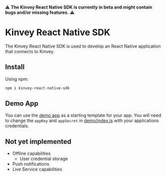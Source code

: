 :warning: **The Kinvey React Native SDK is currently in beta and might contain bugs and/or missing features.** :warning:

# Kinvey React Native SDK

The Kinvey React Native SDK is used to develop an React Native application that connects to Kinvey.

## Install

Using npm:

```bash
npm i kinvey-react-native-sdk
```

## Demo App

You can use the [demo app](./demo) as a starting template for your app. You will need to change the `appKey` and `appSecret` in [demo/index.js](./demo/index.js) with your applications credentials.

## Not yet implemented

- Offline capabilities
  - User credential storage
- Push notifications
- Live Service capabilities
